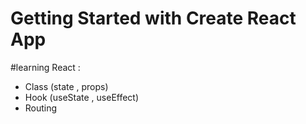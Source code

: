 # Getting Started with Create React App

#learning React :  
* Class  (state , props)
* Hook (useState , useEffect)
* Routing